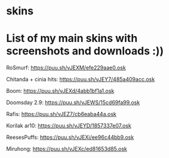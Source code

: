 # skins
# List of my main skins with screenshots and downloads :))

RoSmurf:                https://puu.sh/vJEXM/efe229aae0.osk

Chitanda + cinia hits:  https://puu.sh/vJEY7/485a409acc.osk

Boom:                   https://puu.sh/vJEXd/4abb1bf1a1.osk

Doomsday 2.9:           https://puu.sh/vJEWS/15cd69fa99.osk

Rafis:                  https://puu.sh/vJEZ7/cb6eaba44a.osk

Korilak ar10:           https://puu.sh/vJEYD/1857337e07.osk

ReesesPuffs:            https://puu.sh/vJEXi/ee96c44bb9.osk

Miruhong:               https://puu.sh/vJEXc/ed81653d85.osk
